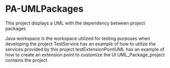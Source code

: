 # PA-UMLPackages

This project displays a UML with the dependency between project packages

Java workspace is the workspace utilized for testing purposes when developing the project
TestService has an example of how to utilize the services provided by this project
testExtensionPointUML has an example of how to create an extension point to customize the UI
UML_Package_project contains the project
